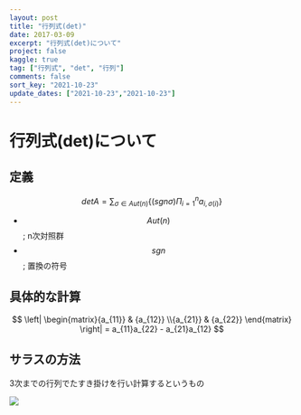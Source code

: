 ```yaml
---
layout: post
title: "行列式(det)"
date: 2017-03-09
excerpt: "行列式(det)について"
project: false
kaggle: true
tag: ["行列式", "det", "行列"]
comments: false
sort_key: "2021-10-23"
update_dates: ["2021-10-23","2021-10-23"]
---
```


# 行列式(det)について

## 定義

$$
det A = \sum_{\sigma\in Aut(n)} \{ (sgn \sigma) \Pi_{i=1}^{n} a_{i, \sigma(i)} \}
$$

 - $$Aut(n)$$; n次対照群
 - $$sgn$$; 置換の符号

## 具体的な計算

$$
\left| \begin{matrix}{a_{11}} & {a_{12}} \\{a_{21}} & {a_{22}} \end{matrix} \right| = a_{11}a_{22} - a_{21}a_{12}
$$

## サラスの方法
3次までの行列でたすき掛けを行い計算するというもの


<img src="https://upload.wikimedia.org/wikipedia/commons/1/12/Det_%28mod1%29.GIF">


